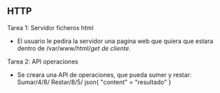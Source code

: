 ## HTTP

Tarea 1: Servidor ficheros html

- El usuario le pedira la servidor una pagina web que quiera que estara dentro de /var/www/html/*get de cliente*.

Tarea 2: API operaciones

- Se creara una API de operaciones, que pueda sumer y restar:
    Sumar/4/8/
    Restar/8/5/
    json{ "content" = "resultado" }

                                                                                                                                                                            